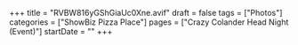 +++
title = "RVBW816yGShGiaUc0Xne.avif"
draft = false
tags = ["Photos"]
categories = ["ShowBiz Pizza Place"]
pages = ["Crazy Colander Head Night (Event)"]
startDate = ""
+++
